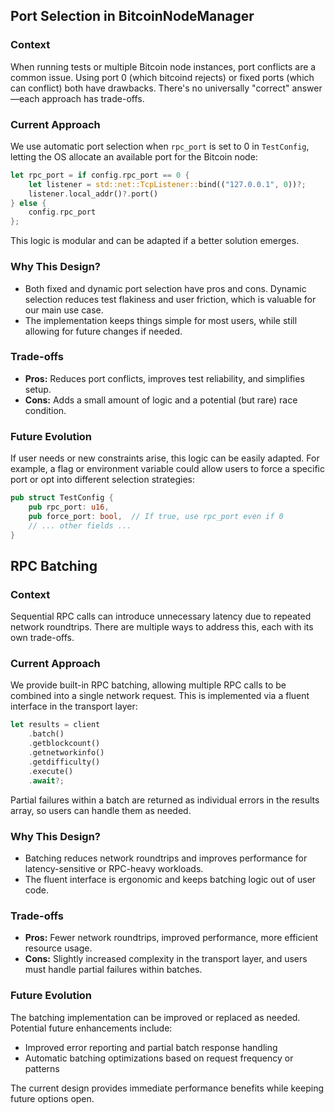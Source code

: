## Port Selection in BitcoinNodeManager

### Context

When running tests or multiple Bitcoin node instances, port conflicts are a common issue. Using port 0 (which bitcoind rejects) or fixed ports (which can conflict) both have drawbacks. There's no universally "correct" answer—each approach has trade-offs.

### Current Approach

We use automatic port selection when `rpc_port` is set to 0 in `TestConfig`, letting the OS allocate an available port for the Bitcoin node:

```rust
let rpc_port = if config.rpc_port == 0 {
    let listener = std::net::TcpListener::bind(("127.0.0.1", 0))?;
    listener.local_addr()?.port()
} else {
    config.rpc_port
};
```

This logic is modular and can be adapted if a better solution emerges.

### Why This Design?

- Both fixed and dynamic port selection have pros and cons. Dynamic selection reduces test flakiness and user friction, which is valuable for our main use case.
- The implementation keeps things simple for most users, while still allowing for future changes if needed.

### Trade-offs

- **Pros:** Reduces port conflicts, improves test reliability, and simplifies setup.
- **Cons:** Adds a small amount of logic and a potential (but rare) race condition.

### Future Evolution

If user needs or new constraints arise, this logic can be easily adapted. For example, a flag or environment variable could allow users to force a specific port or opt into different selection strategies:

```rust
pub struct TestConfig {
    pub rpc_port: u16,
    pub force_port: bool,  // If true, use rpc_port even if 0
    // ... other fields ...
}
```

## RPC Batching

### Context

Sequential RPC calls can introduce unnecessary latency due to repeated network roundtrips. There are multiple ways to address this, each with its own trade-offs.

### Current Approach

We provide built-in RPC batching, allowing multiple RPC calls to be combined into a single network request. This is implemented via a fluent interface in the transport layer:

```rust
let results = client
    .batch()
    .getblockcount()
    .getnetworkinfo()
    .getdifficulty()
    .execute()
    .await?;
```

Partial failures within a batch are returned as individual errors in the results array, so users can handle them as needed.

### Why This Design?

- Batching reduces network roundtrips and improves performance for latency-sensitive or RPC-heavy workloads.
- The fluent interface is ergonomic and keeps batching logic out of user code.

### Trade-offs

- **Pros:** Fewer network roundtrips, improved performance, more efficient resource usage.
- **Cons:** Slightly increased complexity in the transport layer, and users must handle partial failures within batches.

### Future Evolution

The batching implementation can be improved or replaced as needed. Potential future enhancements include:

- Improved error reporting and partial batch response handling
- Automatic batching optimizations based on request frequency or patterns

The current design provides immediate performance benefits while keeping future options open.
